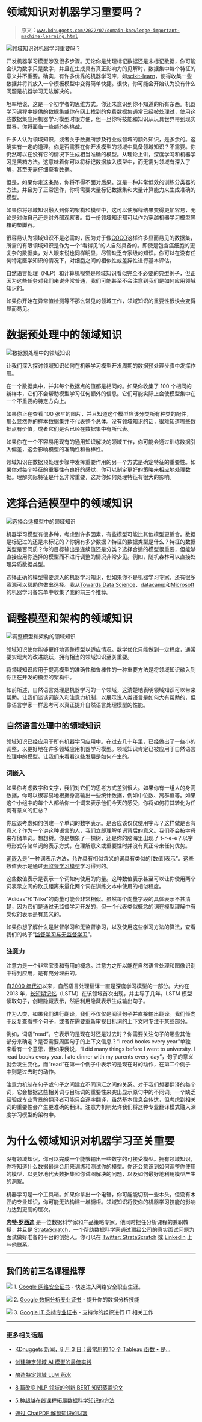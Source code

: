 # 领域知识对机器学习重要吗？

> 原文：[`www.kdnuggets.com/2022/07/domain-knowledge-important-machine-learning.html`](https://www.kdnuggets.com/2022/07/domain-knowledge-important-machine-learning.html)

![领域知识对机器学习重要吗？](img/46d05bad71fb684a9344916cf2fde103.png)

开发机器学习模型涉及很多步骤。无论你是处理标记数据还是未标记数据，你可能会认为数字只是数字，并且在生成具有真正影响力的见解时，数据集中每个特征的意义并不重要。确实，有许多优秀的机器学习库，如[scikit-learn](https://scikit-learn.org/stable/)，使得收集一些数据并将其放入一个模板模型中变得简单快捷。很快，你可能会开始认为没有什么问题是机器学习无法解决的。

坦率地说，这是一个初学者的思维方式。你还未意识到你不知道的所有东西。机器学习课程中提供的数据集或你在网上找到的免费数据集通常已经被处理过，使用这些数据集应用机器学习模型时很方便，但一旦你将技能和知识从玩具世界带到现实世界，你将面临一些额外的挑战。

许多人认为领域知识，或者关于数据所涉及行业或领域的额外知识，是多余的。这确实有一定的道理。你是否需要在你开发模型的领域中具备领域知识？不需要。你仍然可以在没有它的情况下生成相当准确的模型。从理论上讲，深度学习和机器学习是黑箱方法。这意味着你可以将标记数据放入模型中，而无需对领域有深入了解，甚至无需仔细查看数据。

但是，如果你走这条路，你将不得不面对后果。这是一种非常低效的训练分类器的方法，并且为了正常运作，你将需要大量标记数据集和大量计算能力来生成准确的模型。

如果你将领域知识融入到你的架构和模型中，这可以使解释结果变得更加容易，无论是对你自己还是对外部观察者。每一份领域知识都可以作为穿越机器学习模型黑箱的垫脚石。

很容易认为领域知识不是必需的，因为对于像[COCO](https://cocodataset.org/#home)这样许多显而易见的数据集，所需的有限领域知识是作为一个“看得见”的人自然具备的。即使是包含癌细胞的更复杂的数据集，对人眼来说也同样明显，尽管缺乏专家级的知识。你可以在没有任何特定医学知识的情况下，对细胞之间的相似性或差异性进行基本评估。

自然语言处理（NLP）和计算机视觉是领域知识看似完全不必要的典型例子，但正因为这些任务对我们来说非常普通，我们可能甚至不会注意到我们是如何应用领域知识的。

如果你开始在异常值检测等不那么常见的领域工作，领域知识的重要性很快会变得显而易见。

# 数据预处理中的领域知识

![数据预处理中的领域知识](img/26a278e22124fc9d45a46252a6230e6e.png)

让我们深入探讨领域知识如何在机器学习模型开发周期的数据预处理步骤中发挥作用。

在一个数据集中，并非每个数据点的值都是相同的。如果你收集了 100 个相同的新样本，它们不会帮助模型学习任何额外的信息。它们可能实际上会使模型集中在一个不重要的特定方向上。

如果你正在查看 100 张伞的图片，并且知道这个模型应该分类所有种类的配件，那么显然你的样本数据集并不代表整个总体。没有领域知识的话，很难知道哪些数据点有价值，或者它们是否已经在数据集中有所代表。

如果你在一个不容易用现有的通用知识解决的领域工作，你可能会通过训练数据引入偏差，这会影响模型的准确性和鲁棒性。

领域知识在数据预处理步骤中发挥重要作用的另一个方式是确定特征的重要性。如果你对每个特征的重要性有良好的感觉，你可以制定更好的策略来相应地处理数据。理解实际特征是什么非常重要，这对你如何处理特征有很大的影响。

# 选择合适模型中的领域知识

![选择合适模型中的领域知识](img/f8f2cafa7ec802677ffacbfdb8b81888.png)

机器学习模型有很多种，考虑到许多因素，有些模型可能比其他模型更适合。数据是标记过的还是未标记的？你拥有多少数据？特征的数据类型是什么？特征的数据类型是否同质？你的目标输出是连续值还是分类？选择合适的模型很重要，但能够直接应用你选择的模型而不进行调整的情况非常少见。例如，随机森林可以直接处理异质数据类型。

选择正确的模型需要深入的机器学习知识，但如果你不是机器学习专家，还有很多资源可以帮助你做出选择。我从[Towards Data Science](https://towardsdatascience.com/5-minutes-cheat-sheet-explaining-all-machine-learning-models-3fea1cf96f05)、[datacamp](https://www.datacamp.com/cheat-sheet/machine-learning-cheat-sheet)和[Microsoft](https://docs.microsoft.com/en-us/azure/machine-learning/algorithm-cheat-sheet)的机器学习备忘单中收集了我的前三个推荐。

# 调整模型和架构的领域知识

![调整模型和架构的领域知识](img/80bea4d39d4c08f84a11607ddad669d9.png)

领域知识使你能够更好地调整模型以适应情况。数学优化只能做到一定程度，通常要实现大的改进跳跃，拥有相当的领域知识至关重要。

将领域知识应用于提高模型的准确性和鲁棒性的一种重要方法是将领域知识融入到你正在开发的模型的架构中。

如前所述，自然语言处理是机器学习的一个领域，这清楚地表明领域知识可以带来帮助。让我们谈谈词嵌入和注意力机制，以展示说人类语言是如何大有帮助的，但像语言学家一样思考可以真正提升自然语言处理模型的性能。

## 自然语言处理中的领域知识

领域知识已经应用于所有机器学习应用中。在过去几十年里，已经做出了一些小的调整，以更好地在许多领域应用机器学习模型。领域知识肯定已被应用于自然语言处理中的模型。让我们来看看这些发展是如何产生的。

### 词嵌入

如果你考虑数字和文字，我们对它们的思考方式差别很大。如果你有一组人的身高数据，你可以很容易地根据身高输出一些统计数据，例如中位数、离群值等。如果这个小组中的每个人都给你一个词来表示他们今天的感受，你将如何将其转化为任何有意义的汇总？

你应该考虑如何创建一个单词的数字表示。是否应该仅仅使用字母？这样做是否有意义？作为一个讲这种语言的人，我们立即理解单词背后的意义。我们不会按字母来存储单词。想想树。你是想象了一棵树，还是你的脑海里出现了 t-r-e-e？以字母形式存储单词的表示方式，在理解意义或重要性时并没有真正带来任何优势。

[词嵌入](https://machinelearningmastery.com/what-are-word-embeddings/)是“一种词表示方法，允许具有相似含义的词具有类似的[数值]表示”。这些数值表示是通过[无监督学习模型](https://www.stratascratch.com/blog/overview-of-machine-learning-algorithms-unsupervised-learning/)学习得到的。

这些数值表示是表示一个词如何使用的向量。这种数值表示甚至可以让你使用两个词表示之间的欧氏距离来量化两个词在训练文本中使用的相似程度。

“Adidas”和“Nike”的向量可能会非常相似。虽然每个向量字段的具体表示不甚清楚，因为它们是通过无监督学习开发的，但一个代表类似概念的词在模型理解中有类似的表示是有意义的。

如果你想了解什么是监督学习和无监督学习，以及使用这些学习方法的算法，查看我们的帖子“[监督学习与无监督学习](https://www.stratascratch.com/blog/supervised-vs-unsupervised-learning/)”。

### 注意力

注意力是一个非常宝贵和有用的概念。注意力之所以能在自然语言处理和图像识别中得到应用，是有充分理由的。

自[2000 年代初](https://aylien.com/blog/a-review-of-the-recent-history-of-natural-language-processing)以来，自然语言处理翻译一直是深度学习模型的一部分。大约在 2013 年，[长短期记忆](https://www.analyticsvidhya.com/blog/2021/06/lstm-for-text-classification/)（LSTM）在该领域首次出现，并主导了几年。LSTM 模型读取句子，创建隐藏表示，然后利用隐藏表示生成输出句子。

作为人类，如果我们进行翻译，我们不仅仅是阅读句子并直接输出翻译。我们倾向于反复查看整个句子，或者在需要重新审视目标词的上下文时专注于某些部分。

例如，词语“read”。它表示的是现在时还是过去时？你需要关注句子的哪些其他部分来确定？是否需要周围句子的上下文信息？“I read books every year”单独来看有一个意思，但如果我说，“I did many things before I went to university. I read books every year. I ate dinner with my parents every day”，句子的意义就会发生变化，而“read”在第一个例子中表示的是现在时的动作，在第二个例子中则是过去时的动作。

注意力机制在句子或句子之间建立不同词汇之间的关系。对于我们想要翻译的每个词，它会根据这些相关词与目标词的重要性来突出显示原句中的不同词。一个缺乏经验或专业背景的翻译者可能只会逐字翻译，虽然基本信息会传达，但考虑到相关词的重要性会产生更准确的翻译。注意力机制允许我们将这种专业翻译模式融入深度学习模型的架构中。

# 为什么领域知识对机器学习至关重要

没有领域知识，你可以完成一个能够输出一些数字的可接受模型。拥有领域知识，你将知道什么数据最适合用来训练和测试你的模型。你还会意识到如何调整你使用的模型，以更好地代表数据集和你试图解决的问题，以及如何最好地利用模型产生的洞察。

机器学习是一个工具箱。如果你拿出一个电锯，你可能能切割一些木头，但没有木匠的专业知识，你可能无法构建一堆橱柜。领域知识将使你的机器学习技能的影响力达到更高的层次。

**[内特·罗西迪](https://www.stratascratch.com)** 是一位数据科学家和产品策略专家。他同时担任分析课程的兼职教授，并且是 [StrataScratch](https://www.stratascratch.com/)，一个帮助数据科学家通过顶级公司的真实面试问题为面试做好准备的平台的创始人。你可以在 [Twitter: StrataScratch](https://twitter.com/StrataScratch) 或 [LinkedIn](https://www.linkedin.com/in/nathanrosidi/) 上与他联系。

* * *

## 我们的前三名课程推荐

![](img/0244c01ba9267c002ef39d4907e0b8fb.png) 1\. [Google 网络安全证书](https://www.kdnuggets.com/google-cybersecurity) - 快速进入网络安全职业生涯。

![](img/e225c49c3c91745821c8c0368bf04711.png) 2\. [Google 数据分析专业证书](https://www.kdnuggets.com/google-data-analytics) - 提升你的数据分析技能

![](img/0244c01ba9267c002ef39d4907e0b8fb.png) 3\. [Google IT 支持专业证书](https://www.kdnuggets.com/google-itsupport) - 支持你的组织进行 IT 相关工作

* * *

### 更多相关话题

+   [KDnuggets 新闻，8 月 3 日：最常用的 10 个 Tableau 函数 • 是…](https://www.kdnuggets.com/2022/n31.html)

+   [创建特定领域 AI 模型的最佳实践](https://www.kdnuggets.com/2022/07/best-practices-creating-domainspecific-ai-models.html)

+   [酿造特定领域 LLM 药水](https://www.kdnuggets.com/2023/08/brewing-domainspecific-llm-potion.html)

+   [8 篇改变 NLP 领域的创新 BERT 知识蒸馏论文](https://www.kdnuggets.com/2022/09/eight-innovative-bert-knowledge-distillation-papers-changed-nlp-landscape.html)

+   [5 种超越在线课程拓展数据科学知识的方法](https://www.kdnuggets.com/2022/04/5-ways-expand-knowledge-data-science-beyond-online-courses.html)

+   [通过 ChatPDF 解锁知识的财富](https://www.kdnuggets.com/2023/04/unlock-wealth-knowledge-chatpdf.html)
